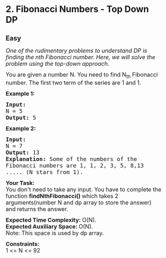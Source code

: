 # 2. Fibonacci Numbers - Top Down DP
## Easy 
<div class="problem-statement" style="user-select: auto;">
                <p style="user-select: auto;"></p><p style="user-select: auto;"><span style="font-size: 18px; user-select: auto;"><em style="user-select: auto;">One of the rudimentary problems to understand DP is finding the nth Fibonacci number. Here, we will solve the problem using the top-down approach.</em> </span></p>

<p style="user-select: auto;"><span style="font-size: 18px; user-select: auto;">You are given a number N. You need to find N<sub style="user-select: auto;">th</sub> Fibonacci number. The first two term of the series are 1 and 1.</span></p>

<p style="user-select: auto;"><span style="font-size: 18px; user-select: auto;"><strong style="user-select: auto;">Example 1:</strong></span></p>

<pre style="user-select: auto;"><span style="font-size: 18px; user-select: auto;"><strong style="user-select: auto;">Input:
</strong>N = 5
<strong style="user-select: auto;">Output: </strong>5
</span></pre>

<p style="user-select: auto;"><span style="font-size: 18px; user-select: auto;"><strong style="user-select: auto;">Example 2:</strong></span></p>

<pre style="user-select: auto;"><span style="font-size: 18px; user-select: auto;"><strong style="user-select: auto;">Input:
</strong>N = 7
<strong style="user-select: auto;">Output: </strong>13<strong style="user-select: auto;">
Explanation: </strong>Some of the numbers of the
Fibonacci numbers are 1, 1, 2, 3, 5, 8,13
..... (N stars from 1).</span></pre>

<p style="user-select: auto;"><span style="font-size: 18px; user-select: auto;"><strong style="user-select: auto;">Your Task:</strong><br style="user-select: auto;">
You don't need to take any input. You have to complete the function <strong style="user-select: auto;">findNthFibonacci() </strong>which takes 2 arguments(number N and dp array to store&nbsp;the answer) and returns the answer.</span></p>

<p style="user-select: auto;"><span style="font-size: 18px; user-select: auto;"><strong style="user-select: auto;">Expected Time Complexity:&nbsp;</strong>O(N).<br style="user-select: auto;">
<strong style="user-select: auto;">Expected Auxiliary Space:&nbsp;</strong>O(N).<br style="user-select: auto;">
Note: This&nbsp;space is used by dp array.</span></p>

<p style="user-select: auto;"><span style="font-size: 18px; user-select: auto;"><strong style="user-select: auto;">Constraints:</strong><br style="user-select: auto;">
1 &lt;= N &lt;= 92</span></p>

<p style="user-select: auto;">&nbsp;</p>
 <p style="user-select: auto;"></p>
            </div>